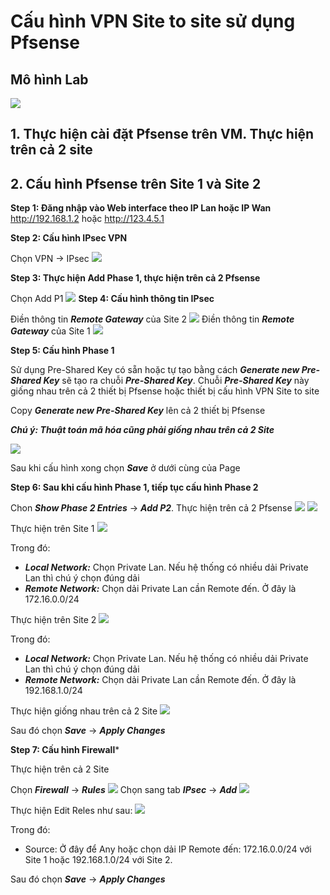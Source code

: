 # Cấu hình VPN Site to site sử dụng Pfsense
## Mô hình Lab
<img src=https://i.imgur.com/162lQfp.png>

## 1. Thực hiện cài đặt Pfsense trên VM. Thực hiện trên cả 2 site
## 2. Cấu hình Pfsense trên Site 1 và Site 2
**Step 1: Đăng nhập vào Web interface theo IP Lan hoặc IP Wan**
http://192.168.1.2 hoặc http://123.4.5.1

**Step 2: Cấu hình IPsec VPN**

Chọn VPN -> IPsec
<img src=https://i.imgur.com/AfltVeK.png>

**Step 3: Thực hiện Add Phase 1, thực hiện trên cả 2 Pfsense**

Chọn Add P1
<img src=https://i.imgur.com/8f2D7Vl.png>
**Step 4: Cấu hình thông tin IPsec**

Điền thông tin ***Remote Gateway*** của Site 2
<img src=https://i.imgur.com/iUfrNgP.png>
Điền thông tin ***Remote Gateway*** của Site 1
<img src=https://i.imgur.com/a2YYKCw.png>

**Step 5: Cấu hình Phase 1**

Sử dụng Pre-Shared Key có sẵn hoặc tự tạo bằng cách ***Generate new Pre-Shared Key*** sẽ tạo ra chuỗi ***Pre-Shared Key***. Chuỗi ***Pre-Shared Key*** này giống nhau trên cả 2 thiết bị Pfsense hoặc thiết bị cấu hình VPN Site to site

Copy ***Generate new Pre-Shared Key*** lên cả 2 thiết bị Pfsense

***Chú ý: Thuật toán mã hóa cũng phải giống nhau trên cả 2 Site***

<img src=https://i.imgur.com/ONUsDkn.png>

Sau khi cấu hình xong chọn ***Save*** ở dưới cùng của Page

**Step 6: Sau khi cấu hình Phase 1, tiếp tục cấu hình Phase 2**

Chon ***Show Phase 2 Entries*** -> ***Add P2***. Thực hiện trên cả 2 Pfsense
<img src=https://i.imgur.com/PsoKxU0.png>
<img src=https://i.imgur.com/ZY8ftcv.png>

Thực hiện trên Site 1
<img src=https://i.imgur.com/xMCZcLF.png>

Trong đó:
- ***Local Network:*** Chọn Private Lan. Nếu hệ thống có nhiều dải Private Lan thì chú ý chọn đúng dải
- ***Remote Network:*** Chọn dải Private Lan cần Remote đến. Ở đây là 172.16.0.0/24

Thực hiện trên Site 2
<img src=https://i.imgur.com/TQ6LxNA.png>

Trong đó:
- ***Local Network:*** Chọn Private Lan. Nếu hệ thống có nhiều dải Private Lan thì chú ý chọn đúng dải
- ***Remote Network:*** Chọn dải Private Lan cần Remote đến. Ở đây là 192.168.1.0/24

Thực hiện giống nhau trên cả 2 Site
<img src=https://i.imgur.com/vXjEIoj.png>

Sau đó chọn ***Save*** -> ***Apply Changes***

**Step 7: Cấu hình Firewall***

Thực hiện trên cả 2 Site

Chọn ***Firewall*** -> ***Rules***
<img src=https://i.imgur.com/RzdlU87.png>
Chọn sang tab ***IPsec*** -> ***Add***
<img src=https://i.imgur.com/lsSqu71.png>

Thực hiện Edit Reles như sau:
<img src=https://i.imgur.com/Ke67gCZ.png>

Trong đó: 
- Source: Ở đây để Any hoặc chọn dải IP Remote đến: 172.16.0.0/24 với Site 1 hoặc 192.168.1.0/24 với Site 2.

Sau đó chọn ***Save*** -> ***Apply Changes***
